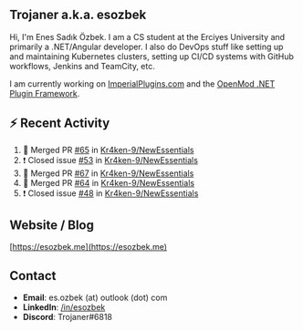 ##  Trojaner a.k.a. esozbek
Hi, I'm Enes Sadık Özbek. I am a CS student at the Erciyes University and primarily a .NET/Angular developer. I also do DevOps stuff like setting up and maintaining Kubernetes clusters, setting up CI/CD systems with GitHub workflows, Jenkins and TeamCity, etc.

I am currently working on [ImperialPlugins.com](https://imperialplugins.com) and the [OpenMod .NET Plugin Framework](https://github.com/openmod/openmod). 

## :zap: Recent Activity

<!--START_SECTION:activity-->
1. 🎉 Merged PR [#65](https://github.com/Kr4ken-9/NewEssentials/pull/65) in [Kr4ken-9/NewEssentials](https://github.com/Kr4ken-9/NewEssentials)
2. ❗️ Closed issue [#53](https://github.com/Kr4ken-9/NewEssentials/issues/53) in [Kr4ken-9/NewEssentials](https://github.com/Kr4ken-9/NewEssentials)
3. 🎉 Merged PR [#67](https://github.com/Kr4ken-9/NewEssentials/pull/67) in [Kr4ken-9/NewEssentials](https://github.com/Kr4ken-9/NewEssentials)
4. 🎉 Merged PR [#64](https://github.com/Kr4ken-9/NewEssentials/pull/64) in [Kr4ken-9/NewEssentials](https://github.com/Kr4ken-9/NewEssentials)
5. ❗️ Closed issue [#48](https://github.com/Kr4ken-9/NewEssentials/issues/48) in [Kr4ken-9/NewEssentials](https://github.com/Kr4ken-9/NewEssentials)
<!--END_SECTION:activity-->

## Website / Blog
[https://esozbek.me](https://esozbek.me)

## Contact
- **Email**: es.ozbek (at) outlook (dot) com
- **LinkedIn**: [/in/esozbek](https://linkedin.com/in/esozbek)
- **Discord**: Trojaner#6818
